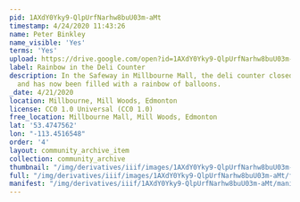 ```yaml
---
pid: 1AXdY0Yky9-QlpUrfNarhw8buU03m-aMt
timestamp: 4/24/2020 11:43:26
name: Peter Binkley
name_visible: 'Yes'
terms: 'Yes'
upload: https://drive.google.com/open?id=1AXdY0Yky9-QlpUrfNarhw8buU03m-aMt
label: Rainbow in the Deli Counter
description: In the Safeway in Millbourne Mall, the deli counter closed weeks ago,
  and has now been filled with a rainbow of balloons.
_date: 4/21/2020
location: Millbourne, Mill Woods, Edmonton
license: CC0 1.0 Universal (CC0 1.0)
free_location: Millbourne Mall, Mill Woods, Edmonton
lat: '53.4747562'
lon: "-113.4516548"
order: '4'
layout: community_archive_item
collection: community_archive
thumbnail: "/img/derivatives/iiif/images/1AXdY0Yky9-QlpUrfNarhw8buU03m-aMt/full/250,/0/default.jpg"
full: "/img/derivatives/iiif/images/1AXdY0Yky9-QlpUrfNarhw8buU03m-aMt/full/full/0/default.jpg"
manifest: "/img/derivatives/iiif/1AXdY0Yky9-QlpUrfNarhw8buU03m-aMt/manifest.json"
---
```

